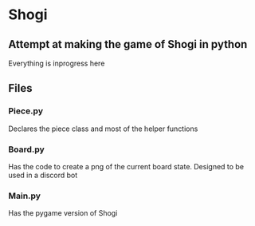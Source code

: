 # Shogi

## Attempt at making the game of Shogi in python

Everything is inprogress here


## Files

### Piece.py

Declares the piece class and most of the helper functions

### Board.py

Has the code to create a png of the current board state. Designed to be used in a discord bot 

### Main.py

Has the pygame version of Shogi
